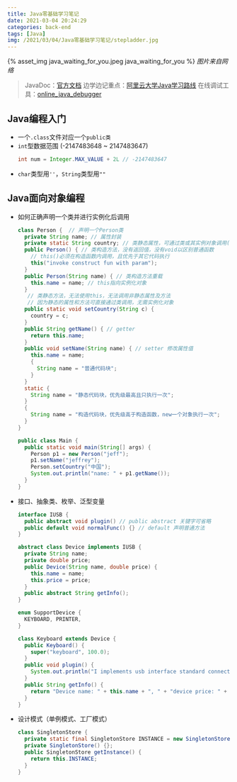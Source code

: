```yaml
---
title: Java零基础学习笔记
date: 2021-03-04 20:24:29
categories: back-end
tags: [Java]
img: /2021/03/04/Java零基础学习笔记/stepladder.jpg
---
```


{% asset_img java_waiting_for_you.jpeg java_waiting_for_you %}
*图片来自网络*

> JavaDoc：[官方文档](https://docs.oracle.com/javase/9/docs/api/overview-summary.html)
> 边学边记重点：[阿里云大学Java学习路线](https://edu.aliyun.com/roadmap/java)
> 在线调试工具：[online_java_debugger](https://www.onlinegdb.com/online_java_debugger)

## Java编程入门

- 一个`.class`文件对应一个`public类`
- `int`型数据范围 (-2147483648 ~ 2147483647)
  ```java
  int num = Integer.MAX_VALUE + 2L // -2147483647
  ```
- `char`类型用`''`，`String`类型用`""`

## Java面向对象编程

- 如何正确声明一个类并进行实例化后调用

  ```java
  class Person {  // 声明一个Person类
    private String name; // 属性封装
    private static String country; // 类静态属性，可通过类或其实例对象调用(有别于js)
    public Person() { // 类构造方法，没有返回值，没有void以区别普通函数
      // this()必须在构造函数内调用，且优先于其它代码执行
      this("invoke construct fun with param");
    }
    public Person(String name) { // 类构造方法重载
      this.name = name; // this指向实例化对象
    }
     // 类静态方法，无法使用this，无法调用非静态属性及方法
     // 因为静态的属性和方法可直接通过类调用，无需实例化对象
    public static void setCountry(String c) {
      country = c;
    }
    public String getName() { // getter
      return this.name;
    }
    public void setName(String name) { // setter 修改属性值
      this.name = name;
      {
        String name = "普通代码块";
      }
    }
    static {
      String name = "静态代码块，优先级最高且只执行一次";
    }
    {
      String name = "构造代码块，优先级高于构造函数，new一个对象执行一次";
    }
  }

  public class Main {
    public static void main(String[] args) {
      Person p1 = new Person("jeff");
      p1.setName("jeffrey");
      Person.setCountry("中国");
      System.out.println("name: " + p1.getName());
    }
  }
  ```

- 接口、抽象类、枚举、泛型变量

  ```java
  interface IUSB {
    public abstract void plugin() // public abstract 关键字可省略
    public default void normalFunc() {} // default 声明普通方法
  }

  abstract class Device implements IUSB {
    private String name;
    private double price;
    public Device(String name, double price) {
      this.name = name;
      this.price = price;
    }
    public abstract String getInfo();
  }

  enum SupportDevice {
    KEYBOARD, PRINTER,
  }

  class Keyboard extends Device {
    public Keyboard() {
      super("keyboard", 100.0);
    }
    public void plugin() {
      System.out.println("I implements usb interface standard connect with pc.")
    }
    public String getInfo() {
      return "Device name: " + this.name + ", " + "device price: " + this.price;
    }
  }
  ```

- 设计模式（单例模式、工厂模式）

  ```java
  class SingletonStore {
    private static final SingletonStore INSTANCE = new SingletonStore();
    private SingletonStore() {};
    public SingletonStore getInstance() {
      return this.INSTANCE;
    }
  }
  ```